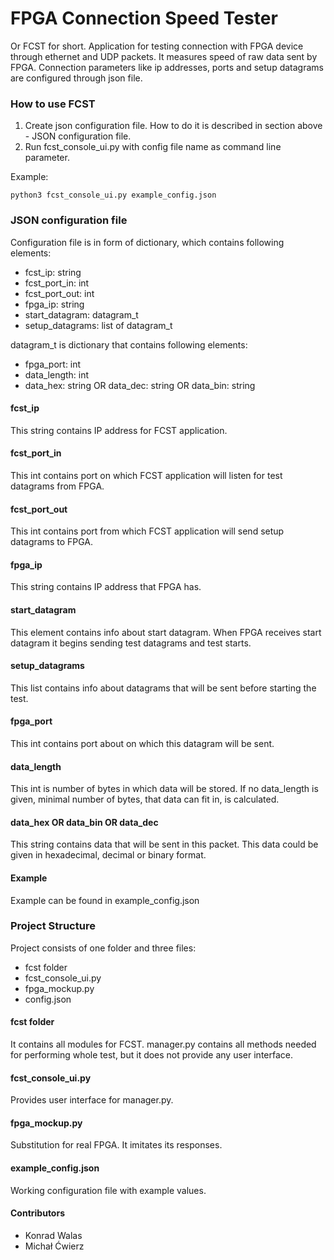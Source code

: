 # FPGA Connection Speed Tester
Or FCST for short. Application for testing connection with FPGA device through ethernet and UDP packets. It measures speed of raw data sent by 
FPGA. Connection parameters like ip addresses, ports and setup datagrams are configured through json file. 

### How to use FCST
1. Create json configuration file. How to do it is described in section above - JSON configuration file.
2. Run fcst_console_ui.py with config file name as command line parameter.

Example:
```shell script
python3 fcst_console_ui.py example_config.json
```

### JSON configuration file
Configuration file is in form of dictionary, which contains following elements:
- fcst_ip: string
- fcst_port_in: int
- fcst_port_out: int
- fpga_ip: string
- start_datagram: datagram_t
- setup_datagrams: list of datagram_t

datagram_t is dictionary that contains following elements:
- fpga_port: int
- data_length: int
- data_hex: string OR data_dec: string OR data_bin: string


#### fcst_ip
This string contains IP address for FCST application.

#### fcst_port_in
This int contains port on which FCST application will listen for test datagrams from FPGA.

#### fcst_port_out
This int contains port from which FCST application will send setup datagrams to FPGA.

#### fpga_ip
This string contains IP address that FPGA has.

#### start_datagram
This element contains info about start datagram. When FPGA receives start datagram it begins sending test datagrams and 
test starts.

#### setup_datagrams
This list contains info about datagrams that will be sent before starting the test.

#### fpga_port
This int contains port about on which this datagram will be sent.

#### data_length
This int is number of bytes in which data will be stored. If no data_length is given, minimal number of bytes, that data can fit in, is calculated. 

#### data_hex OR data_bin OR data_dec
This string contains data that will be sent in this packet. This data could be given in hexadecimal, decimal or binary format.

#### Example
Example can be found in example_config.json

### Project Structure
Project consists of one folder and three files:
- fcst folder
- fcst_console_ui.py
- fpga_mockup.py
- config.json

#### fcst folder
It contains all modules for FCST. manager.py contains all methods needed for performing whole test, but it does not 
provide any user interface.

#### fcst_console_ui.py
Provides user interface for manager.py.

#### fpga_mockup.py
Substitution for real FPGA. It imitates its responses.

#### example_config.json
Working configuration file with example values.

#### Contributors
- Konrad Walas
- Michał Ćwierz
